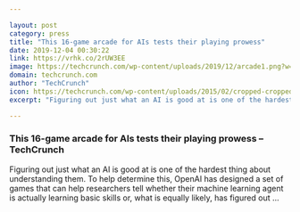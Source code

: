```yaml
---

layout: post
category: press
title: "This 16-game arcade for AIs tests their playing prowess"
date: 2019-12-04 00:30:22
link: https://vrhk.co/2rUW3EE
image: https://techcrunch.com/wp-content/uploads/2019/12/arcade1.png?w=555
domain: techcrunch.com
author: "TechCrunch"
icon: https://techcrunch.com/wp-content/uploads/2015/02/cropped-cropped-favicon-gradient.png?w=180
excerpt: "Figuring out just what an AI is good at is one of the hardest thing about understanding them. To help determine this, OpenAI has designed a set of games that can help researchers tell whether their machine learning agent is actually learning basic skills or, what is equally likely, has figured out …"

---
```


### This 16-game arcade for AIs tests their playing prowess – TechCrunch

Figuring out just what an AI is good at is one of the hardest thing about understanding them. To help determine this, OpenAI has designed a set of games that can help researchers tell whether their machine learning agent is actually learning basic skills or, what is equally likely, has figured out …